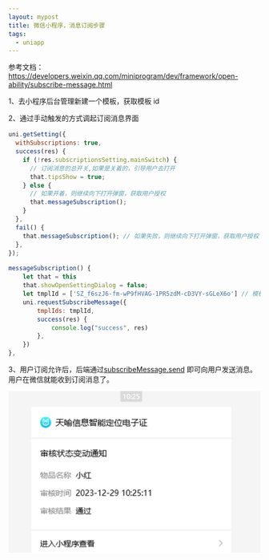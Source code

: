 ```yaml
---
layout: mypost
title: 微信小程序，消息订阅步骤
tags:
  - uniapp
---
```


参考文档：https://developers.weixin.qq.com/miniprogram/dev/framework/open-ability/subscribe-message.html

1、去小程序后台管理新建一个模板，获取模板 id

2、通过手动触发的方式调起订阅消息界面

```js
uni.getSetting({
  withSubscriptions: true,
  success(res) {
    if (!res.subscriptionsSetting.mainSwitch) {
      // 订阅消息的总开关,如果是关着的，引导用户去打开
      that.tipsShow = true;
    } else {
      // 如果开着，则继续向下打开弹窗，获取用户授权
      that.messageSubscription();
    }
  },
  fail() {
    that.messageSubscription(); // 如果失败，则继续向下打开弹窗，获取用户授权
  },
});
```

```js
messageSubscription() {
	let that = this
	that.showOpenSettingDialog = false;
	let tmplId = ['SZ_f6szJ6-fm-wP9fHVAG-1PR5zdM-cD3VY-sGLeX6o'] // 模板ID，去小程序后台管理开一个，写进数组里，官方文档也有介绍
	uni.requestSubscribeMessage({
		tmplIds: tmplId,
		success(res) {
			console.log("success", res)
		},
	})
},
```

3、用户订阅允许后，后端通过[subscribeMessage.send](https://developers.weixin.qq.com/miniprogram/dev/api-backend/open-api/subscribe-message/subscribeMessage.send.html) 即可向用户发送消息。用户在微信就能收到订阅消息了。

![](/image/2023/2024-05-10-16-53-04.png)
